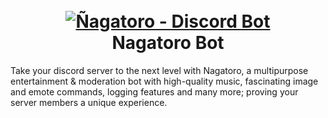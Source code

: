 <h1 align="center">
  <br>
  <a href="https://github.com/Scxipted-Tech/Nagatoro-Bot"><img src="https://cdn.discordapp.com/attachments/849230417537007676/921343672304414750/unknown.png" alt="Ñagatoro - Discord Bot"></a>
  <br>
 Nagatoro Bot
  <br>
</h1>

Take your discord server to the next level with Nagatoro, a multipurpose entertainment &amp; moderation bot with high-quality music, fascinating image and emote commands, logging features and many more; proving your server members a unique experience.
